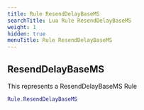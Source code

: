 ```yaml
---
title: Rule ResendDelayBaseMS
searchTitle: Lua Rule ResendDelayBaseMS
weight: 1
hidden: true
menuTitle: Rule ResendDelayBaseMS
---
```

## ResendDelayBaseMS

This represents a ResendDelayBaseMS Rule
```lua
Rule.ResendDelayBaseMS
```